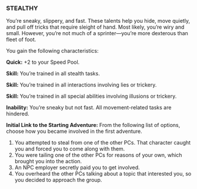 ### STEALTHY

<!-- P, ID: 050895 -->

You’re sneaky, slippery, and fast. These talents help you hide, move quietly, and pull off tricks that require sleight of hand. Most likely, you’re wiry and small. However, you’re not much of a sprinter—you’re more dexterous than fleet of foot.

<!-- P, ID: 050896 -->

You gain the following characteristics:

<!-- P, ID: 050897 -->

**Quick:** +2 to your Speed Pool.

<!-- P, ID: 050898 -->

**Skill:** You’re trained in all stealth tasks.

<!-- P, ID: 050899 -->

**Skill:** You’re trained in all interactions involving lies or trickery.

<!-- P, ID: 050900 -->

**Skill:** You’re trained in all special abilities involving illusions or trickery.

<!-- P, ID: 050901 -->

**Inability:** You’re sneaky but not fast. All movement-related tasks are hindered.

<!-- P, ID: 050902 -->

**Initial Link to the Starting Adventure:** From the following list of options, choose how you became involved in the first adventure.

<!-- L, ID: 050903 -->

1. You attempted to steal from one of the other PCs. That character caught you and forced you to come along with them.
2. You were tailing one of the other PCs for reasons of your own, which brought you into the action.
3. An NPC employer secretly paid you to get involved.
4. You overheard the other PCs talking about a topic that interested you, so you decided to approach the group.

<!-- /L -->

